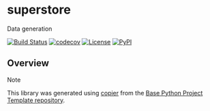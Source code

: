 # superstore

Data generation

[![Build Status](https://github.com/1kbgz/superstore/actions/workflows/build.yaml/badge.svg?branch=main&event=push)](https://github.com/1kbgz/superstore/actions/workflows/build.yaml)
[![codecov](https://codecov.io/gh/1kbgz/superstore/branch/main/graph/badge.svg)](https://codecov.io/gh/1kbgz/superstore)
[![License](https://img.shields.io/github/license/1kbgz/superstore)](https://github.com/1kbgz/superstore)
[![PyPI](https://img.shields.io/pypi/v/superstore.svg)](https://pypi.python.org/pypi/superstore)

## Overview


> [!NOTE]
> This library was generated using [copier](https://copier.readthedocs.io/en/stable/) from the [Base Python Project Template repository](https://github.com/python-project-templates/base).

